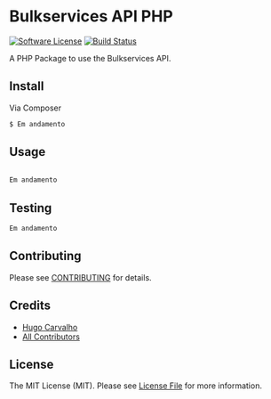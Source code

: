 # Bulkservices API PHP

[![Software License](https://img.shields.io/badge/license-MIT-brightgreen.svg?style=flat-square)](LICENSE.md)
[![Build Status](https://travis-ci.org/bulkservices/bulkservices-api-php.svg?branch=master)](https://travis-ci.org/bulkservices/bulkservices-api-php)


A PHP Package to use the Bulkservices API.

## Install

Via Composer

``` bash
$ Em andamento
```

## Usage

``` php

Em andamento
```

## Testing

``` bash
Em andamento
```

## Contributing

Please see [CONTRIBUTING](https://github.com/bulkservices/bulkservices-api-php/blob/master/CONTRIBUTING.md) for details.

## Credits

- [Hugo Carvalho](https://github.com/hcdias)
- [All Contributors](https://github.com/bulkservices/bulkservices-api-php/contributors)

## License

The MIT License (MIT). Please see [License File](LICENSE.md) for more information.
